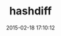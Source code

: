 ---
layout: post
title:  "hashdiff"
repo:   "liufengyun/hashdiff"
date:   2015-02-18 17:10:12
gemurl: https://github.com/liufengyun/hashdiff
---